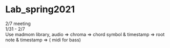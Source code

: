 # Lab_spring2021

2/7 meeting\
1/31 - 2/7\
Use madmom library, audio => chroma => chord symbol & timestamp => root note & timestamp => ( midi for bass)
